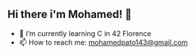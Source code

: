 ## Hi there i'm Mohamed! 👋

- 🌱 I’m currently learning C in 42 Florence
- 📫 How to reach me: mohamedpato143@gmail.com
